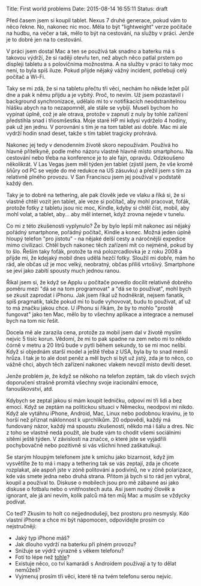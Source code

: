 Title: First world problems
Date: 2015-08-14 16:55:11
Status: draft

Před časem jsem si koupil tablet. Nexus 7 druhé generace, pokud vám to něco řekne. No, nakonec nic moc. Měla to být "lightweight" verze počítače na hudbu, na večer a tak, mělo to být na cestování, na služby v práci. Jenže je to dobré jen na to cestování.

V práci jsem dostal Mac a ten se používá tak snadno a baterku má s takovou výdrží, že si raději otevřu ten, než abych něco patlal prstem po displeji tabletu a s polovičníma možnostma. A na služby v práci to taky moc není, to byla spíš iluze. Pokud přijde nějaký vážný incident, potřebuji celý počítač a Wi-Fi.

Taky se mi zdá, že si na tabletu přečtu tři věci, nechám ho někde ležet půl dne a pak k němu přijdu a je vybitý. Proč, to nevím. Už jsem pozastavil i background synchronizace, udělalo mi to v notifikacích neodstranitelnou hlášku abych na to nezapomněl, ale stále se vybíjí. Museli bychom ho vypínat úplně, což je ale otrava, protože v zapnutí z nuly by tohle zařízení předstihla snad i třiosmšestka. Moje staré HP mi kdysi vydrželo 4 hodiny, pak už jen jednu. V porovnání s tím je na tom tablet asi dobře. Mac mi ale vydrží hodin snad deset, takže s tím tablet tragicky prohrává.

Nakonec jej tedy v denodenním životě skoro nepoužívám. Používá ho hlavně přítelkyně, podle mého názoru vlastně hlavně místo smartphonu. Na cestování nebo třeba na konference je to ale fajn, opravdu. Odzkoušeno několikrát. V Las Vegas jsem měl týden jen tablet (zjistil jsem, že vše kromě šňůry od PC se vejde do mé redukce na US zásuvku) a přežil jsem s tím za relativně plného provozu. V San Franciscu jsem jej používal v podstatě každý den.

Taky je to dobré na tethering, ale pak člověk jede ve vlaku a říká si, že si vlastně chtěl vozit jen tablet, ale veze si počítač, aby mohl pracovat, foťák, protože fotky z tabletu jsou nic moc, Kindle, kdyby si chtěl číst, mobil, aby mohl volat, a tablet, aby... aby měl internet, když zrovna nejede v tunelu.

Co mi z této zkušenosti vyplynulo? Že by bylo lepší mít nakonec asi nějaký pořádný smartphone, pořádný počítač, Kindle a konec. Možná jeden úplně hloupý telefon "pro jistotu" - na nějaké delší cesty a náročnější expedice mimo civilizaci. Chtěl bych nakonec těch zařízení mít co nejméně, pokud by to šlo. Řeším taky foťák, protože ta má polozrcadlovka je z roku 2008 a přijde mi, že kdejaký mobil dnes udělá hezčí fotky. Sloužil mi dobře, mám ho rád, ale občas už je moc velký, neobratný, občas příliš vrtošivý. Smartphone se jeví jako zabítí spousty much jednou ranou.

Říkal jsem si, že když se Applu u počítače povedlo docílit relativně dobrého poměru mezi "dá se na tom programovat" a "dá se to používat", mohl bych se zkusit zaprodat i iPhonu. Jak jsem říkal už hodněkrát, nejsem fanatik, spíš pragmatik, takže pokud mi to bude vyhovovat, budu to používat, ať už to má značku jakou chce. U iPhonu si říkám, že by to mohlo "prostě fungovat" jako ten Mac, mělo by to všechny aplikace a integrace a nemusel bych na tom nic řešit.

Docela mě ale zarazila cena, protože za mobil jsem dal v životě myslím nejvíc 5 tisíc korun. Vědomí, že mi to pak spadne na zem nebo mi to někdo čórně v metru a 20 litrů bude v pytli během sekundy, to se mi moc nelíbí. Když si objednám starší model a ještě třeba z USA, byla by to snad menší hrůza. I tak je to ale dost peněz a měl bych si být už jistý, zda je to něco, co vážně chci, abych těch zařízení nakonec vlakem nevozil místo devíti deset.

Jenže problém je, že když se někoho na telefon zeptám, tak do všech svých doporučení strašně promítá všechny svoje iracionální emoce, fanouškovství, atd.

Kdybych se zeptal jakou si mám koupit ledničku, odpoví mi tři lidi a bez emocí. Když se zeptám na politickou situaci v Německu, neodpoví mi nikdo. Když ale vytáhnu iPhone, Android, Mac, Linux nebo podobnou kravinu, je to horší než přiznat náklonnost k uprchlíkům. 20 odpovědí, každý má fundovaný názor, každý má spoustu zkušeností, někdo má i šálu a dres. Nic z toho se vlastně nedá použít, ale bude vám to chodit všemi sociálními sítěmi ještě týden. V závislosti na značce, o které jste se vyjádřili pochybovačně nebo pozitivně si vás všichni hned zaškatulkují.

Se starým hloupým telefonem jste k smíchu jako bizarnost, když jim vysvětlíte že to má i mapy a tethering tak se vás zeptají, zda je chcete rozplakat, ale aspoň jste v zóně politování a podivínů, ne v zóně polarizace, kde vás smete jedna nebo druhá strana. Přitom já bych si to rád jen vybral, koupil a používal to. Diskuse o mobilech jsou pro mě zábavné asi jako diskuse o fotbalu nebo o vnitřnostech auta. Asi jsem nudný člověk a ignorant, ale já ani nevím, kolik palců má ten můj Mac a musím se vždycky podívat.

Co teď? Zkusím to holt co nejjednodušeji, bez prostoru pro nesmysly. Kdo vlastní iPhone a chce mi být nápomocen, odpovídejte prosím co nejstručněji:

- Jaký typ iPhone máš?
- Jak dlouho vydrží na baterku při plném provozu?
- Snižuje se výdrž výrazně s věkem telefonu?
- Fotí to lépe než [tohle](https://photos-1.dropbox.com/t/2/AACcIdYp12vsEwIF5Wp67Wo-iCv28xZVhORkj2ERXWhZ8A/12/3367706/jpeg/32x32/1/1435744800/0/2/P1220244.JPG/CJrGzQEgASACIAMgBCAFIAYgBygBKAI/vLCYYn-H5wHgcscyufLZMRCqh2WrIy4NCc5GpayZsMw?size_mode=5)?
- Existuje něco, co tví kamarádi s Androidem používají a ty to dělat nemůžeš?
- Vyjmenuj prosím tři věci, které tě na tvém telefonu serou nejvíc.
